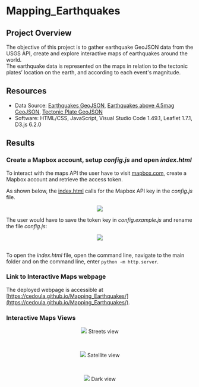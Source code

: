 # Mapping_Earthquakes

## Project Overview
The objective of this project is to gather earthquake GeoJSON data from the USGS API, create and explore interactive maps of earthquakes around the world.\
The earthquake data is represented on the maps in relation to the tectonic plates’ location on the earth, and according to each event's magnitude.

## Resources
- Data Source: [Earthquakes GeoJSON](https://earthquake.usgs.gov/earthquakes/feed/v1.0/summary/all_week.geojson), [Earthquakes above 4.5mag GeoJSON](https://earthquake.usgs.gov/earthquakes/feed/v1.0/summary/4.5_week.geojson), [Tectonic Plate GeoJSON](https://raw.githubusercontent.com/fraxen/tectonicplates/master/GeoJSON/PB2002_boundaries.json)
- Software: HTML/CSS, JavaScript, Visual Studio Code 1.49.1, Leaflet 1.7.1, D3.js 6.2.0

## Results

### Create a Mapbox account, setup *config.js* and open *index.html*
To interact with the maps API the user have to visit [mapbox.com](https://www.mapbox.com/), create a Mapbox account and retrieve the access token.

As shown below, the [index.html](https://github.com/cedoula/Mapping_Earthquakes/blob/main/Earthquake_Challenge/index.html) calls for the Mapbox API key in the *config.js* file. 
<p align="center">
    <img src="https://user-images.githubusercontent.com/68669675/97131133-54d41480-1711-11eb-8bd2-1b8539f65d2e.png"> 
</p>

The user would have to save the token key in *config.example.js* and rename the file *config.js*: <p align="center"><img src="https://user-images.githubusercontent.com/68669675/97131416-1f7bf680-1712-11eb-8e6e-b3d93007be50.png"></p>
<br>
To open the *index.html* file, open the command line, navigate to the main folder and on the command line, enter `python -m http.server`.

### Link to Interactive Maps webpage
The deployed webpage is accessible at [https://cedoula.github.io/Mapping_Earthquakes/](https://cedoula.github.io/Mapping_Earthquakes/).

### Interactive Maps Views

<p align="center">
    <img src="https://user-images.githubusercontent.com/68669675/97132486-193b4980-1715-11eb-9a2e-a4c46b64562e.png">
    Streets view
</p>
<br>
<p align="center">
    <img src="https://user-images.githubusercontent.com/68669675/97132553-530c5000-1715-11eb-8440-af9e07854c03.png">
    Satellite view
</p>
<br>
<p align="center">
    <img src="https://user-images.githubusercontent.com/68669675/97132602-7a631d00-1715-11eb-90ba-8b250f172913.png">
    Dark view
</p>